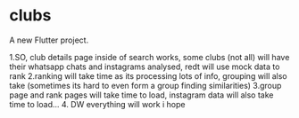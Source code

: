 # clubs

A new Flutter project.

1.SO, club details page inside of search works, some clubs (not all) will have their whatsapp chats and instagrams analysed, redt will use mock data to rank
2.ranking will take time as its processing lots of info, grouping will also take (sometimes its hard to even form a group finding similarities)
3.group page and rank pages will take time to load, instagram data will also take time to load...
4. DW everything will work i hope